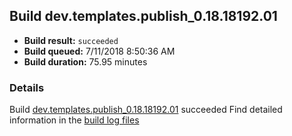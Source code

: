 ## Build dev.templates.publish_0.18.18192.01
- **Build result:** `succeeded`
- **Build queued:** 7/11/2018 8:50:36 AM
- **Build duration:** 75.95 minutes
### Details
Build [dev.templates.publish_0.18.18192.01](https://winappstudio.visualstudio.com/web/build.aspx?pcguid=a4ef43be-68ce-4195-a619-079b4d9834c2&builduri=vstfs%3a%2f%2f%2fBuild%2fBuild%2f26000) succeeded
Find detailed information in the [build log files](https://uwpctdiags.blob.core.windows.net/buildlogs/dev.templates.publish_0.18.18192.01_logs.zip)

